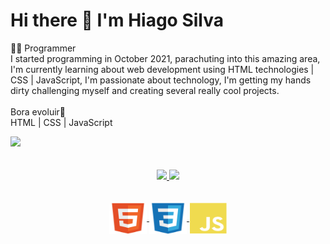 # Hi there 👋 I'm Hiago Silva

<p>
👨‍💻 Programmer <br>I started programming in October 2021, parachuting into this amazing area, I'm currently learning about web development using HTML technologies | CSS | JavaScript, I'm passionate about technology, I'm getting my hands dirty challenging myself and creating several really cool projects. <br>
<br>
Bora evoluir🚀
<br>
HTML | CSS | JavaScript
</p>

<div>
  <a href="https://www.linkedin.com/in/hiago-silva-119711224/" target="_blank"><img src="https://img.shields.io/badge/-LinkedIn-%230077B5?style=for-the-badge&logo=linkedin&logoColor=white" target="_blank"></a> 
</div>

<br>

<br>

<div align="center">
  <a href="https://github.com/HiagoSilvaAnjos">
  <img height="140em" src="https://github-readme-stats.vercel.app/api?username=HiagoSilvaAnjos&show_icons=true&theme=algolia&include_all_commits=true&count_private=true"/>
  <img height="140em" src="https://github-readme-stats.vercel.app/api/top-langs/?username=HiagoSilvaAnjos&layout=compact&langs_count=7&theme=algolia"/>
</div>

<br/>

<div align="center" style="display: inline_block"><br>
  <img align="center" alt="Hiago-HTML" height="50" width="60" src="https://raw.githubusercontent.com/devicons/devicon/master/icons/html5/html5-original.svg">
  <img align="center" alt="Hiago-CSS" height="50" width="60" src="https://raw.githubusercontent.com/devicons/devicon/master/icons/css3/css3-original.svg">
  <img align="center" alt="Hiago-Js" height="50" width="60" src="https://raw.githubusercontent.com/devicons/devicon/master/icons/javascript/javascript-plain.svg">
</div>
